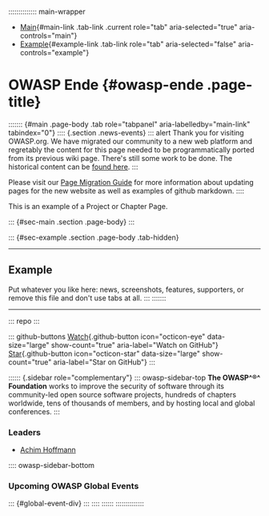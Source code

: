 :::::::::::::: main-wrapper
- [Main](#div-main){#main-link .tab-link .current role="tab"
  aria-selected="true" aria-controls="main"}
- [Example](#div-example){#example-link .tab-link role="tab"
  aria-selected="false" aria-controls="example"}

# OWASP Ende {#owasp-ende .page-title}

::::::: {#main .page-body .tab role="tabpanel" aria-labelledby="main-link" tabindex="0"}
:::: {.section .news-events}
::: alert
Thank you for visiting OWASP.org. We have migrated our community to a
new web platform and regretably the content for this page needed to be
programmatically ported from its previous wiki page. There's still some
work to be done. The historical content can be [found
here](migrated_content.html).
:::

Please visit our [Page Migration Guide](../migration/index.html) for
more information about updating pages for the new website as well as
examples of github markdown.
::::

This is an example of a Project or Chapter Page.

::: {#sec-main .section .page-body}
:::

::: {#sec-example .section .page-body .tab-hidden}

------------------------------------------------------------------------

## Example

Put whatever you like here: news, screenshots, features, supporters, or
remove this file and don't use tabs at all.
:::
:::::::

------------------------------------------------------------------------

::: repo
:::

::: github-buttons
[Watch](https://github.com/owasp/www-project-ende/subscription){.github-button
icon="octicon-eye" data-size="large" show-count="true"
aria-label="Watch on GitHub"}
[Star](https://github.com/owasp/www-project-ende){.github-button
icon="octicon-star" data-size="large" show-count="true"
aria-label="Star on GitHub"}
:::

:::::: {.sidebar role="complementary"}
::: owasp-sidebar-top
**The OWASP^®^ Foundation** works to improve the security of software
through its community-led open source software projects, hundreds of
chapters worldwide, tens of thousands of members, and by hosting local
and global conferences.
:::

### Leaders

- [Achim
  Hoffmann](../cdn-cgi/l/email-protection.html#f293919a9b9fb29d85938182dc9d8095)

:::: owasp-sidebar-bottom
### Upcoming OWASP Global Events

::: {#global-event-div}
:::
::::
::::::
::::::::::::::
